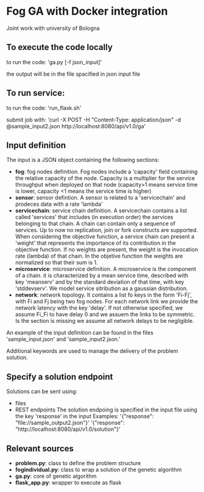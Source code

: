 # Fog GA with Docker integration
Joint work with university of Bologna
## To execute the code locally
to run the code:
    'ga.py [-f json_input]'

the output will be in the file spacified in json input file
## To run service:
to run the code:
    'run_flask.sh'

submit job with: 
    'curl -X POST -H "Content-Type: application/json" -d @sample_input2.json http://localhost:8080/api/v1.0/ga'
## Input definition
The input is a JSON object containing the following sections:
- **fog**: fog nodes definition. Fog nodes include a 'capacity' field containing the relative capacity of the node. Capacity is a multiplier for the service throughput when deployed on that node (capacity>1 means service time is lower, capacity <1 means the service time is higher)
- **sensor**: sensor defintion. A sensor is related to a 'servicechain' and prodeces data with a rate 'lambda'
- **servicechain**: service chain definition. A servicechain contains a list called 'services' that includes (in execution order) the services belonging to that chain. A chain can contain only a sequence of services. Up to now no replication, join or fork constructs are supported. When considering the objective function, a service chain can present a 'weight' that represents the importance of its contribution in the objective function. If no weights are present, the weight is the invocation rate (lambda) of that chain. In the objetive function the weights are normalized so that their sum is 1. 
- **microservice**: microservice definition. A microservice is the component of a chain. it is characterized by a mean service time, described with key 'meanserv' and by the standard deviation of that time, with key 'stddevserv'. We model service sitribution as a gaussian distribution.
- **network**: network topology. It contains a list fo keys in the form 'Fi-Fj', with Fi and Fj being two fog nodes. For each network link we provide the network latency with the key 'delay'. If not otherwise specified, we assume Fi_Fi to have delay 0 and we assuem the links to be symmetric. Is the section is missing we assume all network delays to be negligible.

An example of the input definition can be found in the files 'sample_input.json' and 'sample_input2.json.'

Additional keywords are used to manage the delivery of the problem solution.
## Specify a solution endpoint
Solutions can be sent using:
- files
- REST endpoints
The solution endpoing is specified in the input file using the key 'response' in the input
Examples:
    '{"response": "file://sample_output2.json"}'
    '{"response": "http://localhost:8080/api/v1.0/solution"}'
## Relevant sources
- **problem.py**: class to define the problem structure
- **fogindividual.py**: class to wrap a solution of the genetic algorithm
- **ga.py**: core of genetic algorithm
- **flask_app.py**: wrapper to execute as flask

